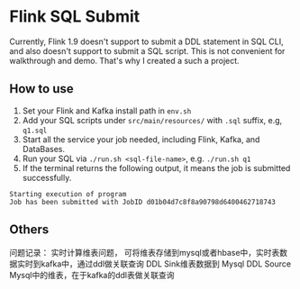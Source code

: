 # Flink SQL Submit

Currently, Flink 1.9 doesn't support to submit a DDL statement in SQL CLI, and also doesn't support to submit a SQL script.
This is not convenient for walkthrough and demo. That's why I created a such a project.

## How to use

1. Set your Flink and Kafka install path in `env.sh`
2. Add your SQL scripts under `src/main/resources/` with `.sql` suffix, e.g, `q1.sql`
3. Start all the service your job needed, including Flink, Kafka, and DataBases.
3. Run your SQL via `./run.sh <sql-file-name>`, e.g. `./run.sh q1`
4. If the terminal returns the following output, it means the job is submitted successfully.

```
Starting execution of program
Job has been submitted with JobID d01b04d7c8f8a90798d6400462718743
```

## Others

问题记录：
    实时计算维表问题， 可将维表存储到mysql或者hbase中，实时表数据实时到kafka中，通过ddl做关联查询
    DDL  Sink维表数据到 Mysql
    DDL  Source Mysql中的维表，在于kafka的ddl表做关联查询
